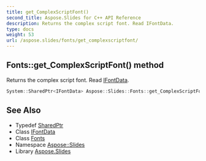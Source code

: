```yaml
---
title: get_ComplexScriptFont()
second_title: Aspose.Slides for C++ API Reference
description: Returns the complex script font. Read IFontData.
type: docs
weight: 53
url: /aspose.slides/fonts/get_complexscriptfont/
---
```

## Fonts::get_ComplexScriptFont() method


Returns the complex script font. Read [IFontData](../../ifontdata/).

```cpp
System::SharedPtr<IFontData> Aspose::Slides::Fonts::get_ComplexScriptFont() override
```

## See Also

* Typedef [SharedPtr](../../../system/sharedptr/)
* Class [IFontData](../../ifontdata/)
* Class [Fonts](../)
* Namespace [Aspose::Slides](../../)
* Library [Aspose.Slides](../../../)